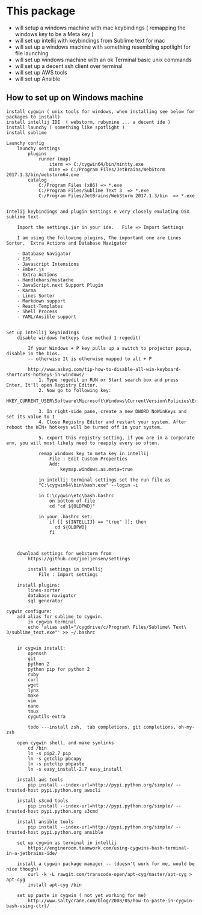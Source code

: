 # This package 
- will setup a windows machine with mac keybindings ( remapping the windows key to be a Meta key )
- will set up intellij with keybindings from Sublime text for mac
- will set up a windows machine with something resembling spotlight for file launching
- will set up windows machine with an ok Terminal basic unix commands
- will set up a decent ssh client over terminal
- will set up AWS tools 
- will set up Ansible

## How to set up on Windows machine

	install cygwin ( unix tools for windows, when installing see below for packages to install)
	install intellij IDE  ( webstorm, rubymine ... a decent ide )
	install launchy ( something like spotlight )
	install sublime 

	Launchy config
		launchy settings
			plugins
				runner (map)
					iterm => C:/cygwin64/bin/mintty.exe
					mine => C:/Program Files/JetBrains/WebStorm 2017.1.3/bin/webstorm64.exe
			catalog
				C:/Program Files (x86) => *.exe
				C:/Program Files/Sublime Text 3  => *.exe
				C:/Program Files/JetBrains/WebStorm 2017.1.3/bin  => *.exe


	Intelij keybindings and plugin Settings e very closely emulating OSX sublime text. 

		Import the settings.jar in your ide.   File => Import Settings

		I am using the following plugins, The important one are Lines Sorter,  Extra Actions and Database Navigator

		- Database Navigator
		- EJS
		- Javascript Intensions
		- Ember.js
		- Extra Actions
		- Handlebars/mustache
		- JavaScript.next Support Plugin
		- Karma
		- Lines Sorter
		- Markdown support
		- React-Templates
		- Shell Process
		- YAML/Ansible support


	Set up intellij keybindings
		disable windows hotkeys	(use method 1 regedit)
		    
		    If your Windows + P key pulls up a switch to projector popup, disable in the bios.
		    -- otherwise It is otherwise mapped to alt + P 
		    
			http://www.askvg.com/tip-how-to-disable-all-win-keyboard-shortcuts-hotkeys-in-windows/
				1. Type regedit in RUN or Start search box and press Enter. It'll open Registry Editor.
				2. Now go to following key:
				HKEY_CURRENT_USER\Software\Microsoft\Windows\CurrentVersion\Policies\Explorer

				3. In right-side pane, create a new DWORD NoWinKeys and set its value to 1
				4. Close Registry Editor and restart your system. After reboot the WIN+ hotkeys will be turned off in your system.
				
				5. export this registry setting, if you are in a corporate env, you will most likely need to reapply every so often.
				
				remap windows key to meta key in intellij
					File : Edit Custom Properties
					Add:
						keymap.windows.as.meta=true

                in intellij terminal settings set the run file as
                "C:\cygwin64\bin\bash.exe" --login -i
                
                in C:\cygwin\etc\bash.bashrc
                    on bottom of file
                    cd "cd ${OLDPWD}"
               
                in your .bashrc set:
                    if [[ ${INTELLIJ} == "true" ]]; then
                      cd ${OLDPWD}
                    fi



		download settings for webstorm from
			https://github.com/joeljensen/settings

			install settings in intellij 
				File : import settings

		install plugins:
			lines-sorter
			database navigator
			sql generator

	cygwin configure:
		add alias for sublime to cygwin.
			in cygwin terminal
			echo 'alias subl="/cygdrive/c/Program\ Files/Sublime\ Text\ 3/sublime_text.exe"' >> ~/.bashrc


		in cygwin install:
			openssh
			git
			python 2
			python pip for python 2
			ruby
			curl
			wget
			lynx
			make
			vim
			nano
			tmux
			cygutils-extra

			todo ---install zsh,  tab completions, git completions, oh-my-zsh

		open cygwin shell, and make symlinks
			cd /bin
			ln -s pip2.7 pip
			ln -s getclip pbcopy
			ln -s putclip pbpaste
			ln -s easy_install-2.7 easy_install

		install aws tools
			pip install --index-url=http://pypi.python.org/simple/ --trusted-host pypi.python.org awscli

		install s3cmd tools
			pip install --index-url=http://pypi.python.org/simple/ --trusted-host pypi.python.org s3cmd

		install ansible tools
			pip install --index-url=http://pypi.python.org/simple/ --trusted-host pypi.python.org ansible

		set up cygwin as terminal in intellij
			https://engineroom.teamwork.com/using-cygwins-bash-terminal-in-a-jetbrains-ide/

		install a cygwin package manager -- (doesn't work for me, would be nice though)
		    curl -k -L rawgit.com/transcode-open/apt-cyg/master/apt-cyg > apt-cyg
            install apt-cyg /bin

		set up paste in cygwin ( not yet working for me)
			http://www.saltycrane.com/blog/2008/05/how-to-paste-in-cygwin-bash-using-ctrl/
			
